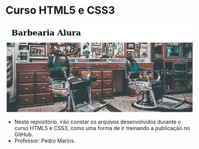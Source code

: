 # Curso HTML5 e CSS3

![Barbearia Alura](screenshot_barbearia.png)


- Neste repositório, irão constar os arquivos desenvolvidos durante o curso HTML5  e CSS3, como uma forma de ir treinando a publicação no GitHub.
- Professor:  Pedro Marins.

